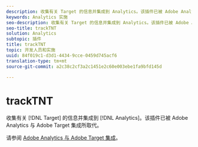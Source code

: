 ```yaml
---
description: 收集有关 Target 的信息并集成到 Analytics。该插件已被 Adobe Analytics 与 Adobe Target 集成所取代。
keywords: Analytics 实施
seo-description: 收集有关 Target 的信息并集成到 Analytics。该插件已被 Adobe Analytics 与 Adobe Target 集成所取代。
seo-title: trackTNT
solution: Analytics
subtopic: 插件
title: trackTNT
topic: 开发人员和实施
uuid: 84f019c1-d3d1-4434-9cce-0459d745acf6
translation-type: tm+mt
source-git-commit: a2c38c2cf3a2c1451e2c60e003ebe1fa9bfd145d

---
```



# trackTNT

收集有关 [!DNL Target] 的信息并集成到 [!DNL Analytics]。该插件已被 Adobe Analytics 与 Adobe Target 集成所取代。

请参阅 [Adobe Analytics 与 Adobe Target 集成](https://marketing.adobe.com/resources/help/en_US/target/a4t/)。
